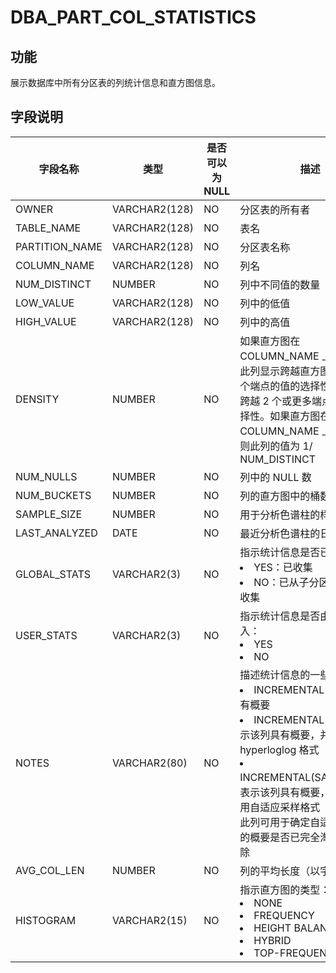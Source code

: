 # DBA_PART_COL_STATISTICS
## 功能
展示数据库中所有分区表的列统计信息和直方图信息。
## 字段说明

| 字段名称 | 类型 | 是否可以为 NULL | 描述 |
| --- | --- | --- | --- |
| OWNER | VARCHAR2(128) | NO | 分区表的所有者 |
| TABLE_NAME | VARCHAR2(128) | NO | 表名 |
| PARTITION_NAME | VARCHAR2(128) | NO | 分区表名称 |
| COLUMN_NAME | VARCHAR2(128) | NO | 列名 |
| NUM_DISTINCT | NUMBER | NO | 列中不同值的数量 |
| LOW_VALUE | VARCHAR2(128) | NO | 列中的低值 |
| HIGH_VALUE | VARCHAR2(128) | NO | 列中的高值 |
| DENSITY | NUMBER | NO | 如果直方图在 COLUMN_NAME 上可用，则此列显示跨越直方图中少于 2 个端点的值的选择性。它不代表跨越 2 个或更多端点的值的选择性。如果直方图在 COLUMN_NAME 上不可用，则此列的值为 1/ NUM_DISTINCT |
| NUM_NULLS | NUMBER | NO | 列中的 NULL 数 |
| NUM_BUCKETS | NUMBER | NO | 列的直方图中的桶数 |
| SAMPLE_SIZE | NUMBER | NO | 用于分析色谱柱的样本量 |
| LAST_ANALYZED | DATE | NO | 最近分析色谱柱的日期 |
| GLOBAL_STATS | VARCHAR2(3) | NO | 指示统计信息是否已收集：<li>YES：已收集<li>NO：已从子分区汇总或者未收集 |
| USER_STATS | VARCHAR2(3) | NO | 指示统计信息是否由用户直接输入：<li>YES<li>NO |
| NOTES | VARCHAR2(80) | NO | 描述统计信息的一些附加属性：<li>INCREMENTAL：表示该列有概要<li>INCREMENTAL(HLL)：表示该列具有概要，并且概要采用 hyperloglog 格式<li>INCREMENTAL(SAMPLING)：表示该列具有概要，并且概要采用自适应采样格式<br>此列可用于确定自适应采样格式的概要是否已完全淘汰并正确清除 |
| AVG_COL_LEN | NUMBER | NO | 列的平均长度（以字节为单位） |
| HISTOGRAM | VARCHAR2(15) | NO | 指示直方图的类型：<li>NONE<li>FREQUENCY<li>HEIGHT BALANCED<li>HYBRID<li>TOP-FREQUENCY |
